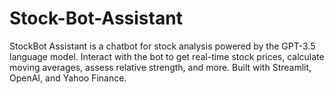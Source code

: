 # Stock-Bot-Assistant
StockBot Assistant is a chatbot for stock analysis powered by the GPT-3.5 language model. Interact with the bot to get real-time stock prices, calculate moving averages, assess relative strength, and more. Built with Streamlit, OpenAI, and Yahoo Finance.
